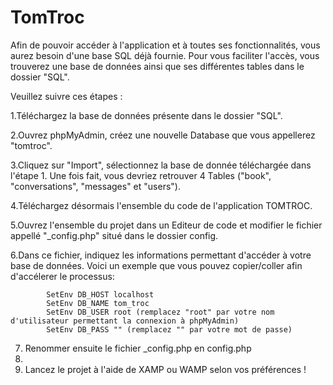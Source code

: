 # TomTroc

Afin de pouvoir accéder à l'application et à toutes ses fonctionnalités, vous aurez besoin d'une base SQL déjà fournie. Pour vous faciliter l'accès, vous trouverez une base de données ainsi que ses différentes tables dans le dossier "SQL". 

Veuillez suivre ces étapes :

1.Téléchargez la base de données présente dans le dossier "SQL".

2.Ouvrez phpMyAdmin, créez une nouvelle Database que vous appellerez "tomtroc".

3.Cliquez sur "Import", sélectionnez la base de donnée téléchargée dans l'étape 1. Une fois fait, vous devriez retrouver 4 Tables ("book", "conversations", "messages" et "users").

4.Téléchargez désormais l'ensemble du code de l'application TOMTROC. 

5.Ouvrez l'ensemble du projet dans un Editeur de code et modifier le fichier appellé "_config.php" situé dans le dossier config.

6.Dans ce fichier, indiquez les informations permettant d'accéder à votre base de données. Voici un exemple que vous pouvez copier/coller afin d'accélerer le processus: 

            SetEnv DB_HOST localhost
            SetEnv DB_NAME tom_troc  
            SetEnv DB_USER root (remplacez "root" par votre nom d'utilisateur permettant la connexion à phpMyAdmin)
            SetEnv DB_PASS "" (remplacez "" par votre mot de passe)


7. Renommer ensuite le fichier _config.php en config.php
8. 
9. Lancez le projet à l'aide de XAMP ou WAMP selon vos préférences !